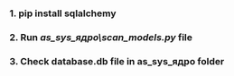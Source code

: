 ### 1. pip install sqlalchemy

### 2. Run _as_sys_ядро\scan_models.py_ file

### 3. Check database.db file in as_sys_ядро folder